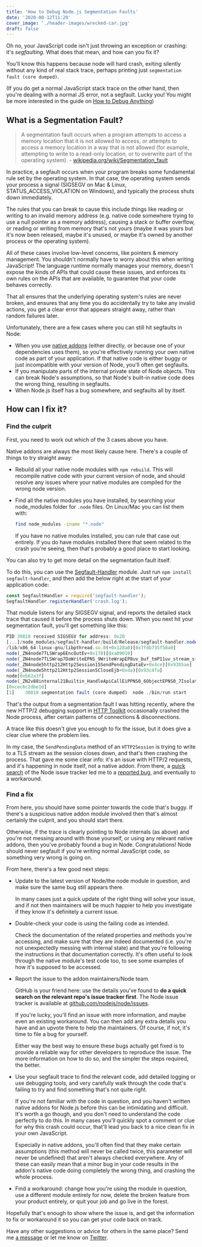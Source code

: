 ```yaml
---
title: 'How to Debug Node.js Segmentation Faults'
date: '2020-08-12T11:20'
cover_image: './header-images/wrecked-car.jpg'
draft: false
---
```


Oh no, your JavaScript code isn't just throwing an exception or crashing: it's _segfaulting_. What does that mean, and how can you fix it?

You'll know this happens because node will hard crash, exiting silently without any kind of real stack trace, perhaps printing just `segmentation fault (core dumped)`.

(If you do get a normal JavaScript stack trace on the other hand, then you're dealing with a normal JS error, not a segfault. Lucky you! You might be more interested in the guide on [How to Debug Anything](/blog/how-to-debug-anything/))

## What is a Segmentation Fault?

> A segmentation fault occurs when a program attempts to access a memory location that it is not allowed to access, or attempts to access a memory location in a way that is not allowed (for example, attempting to write to a read-only location, or to overwrite part of the operating system).
> \- [wikipedia.org/wiki/Segmentation_fault](https://en.wikipedia.org/wiki/Segmentation_fault)

In practice, a segfault occurs when your program breaks some fundamental rule set by the operating system. In that case, the operating system sends your process a signal (SIGSEGV on Mac & Linux, STATUS\_ACCESS\_VIOLATION on Windows), and typically the process shuts down immediately.

The rules that you can break to cause this include things like reading or writing to an invalid memory address (e.g. native code somewhere trying to use a null pointer as a memory address), causing a stack or buffer overflow, or reading or writing from memory that's not yours (maybe it was yours but it's now been released, maybe it's unused, or maybe it's owned by another process or the operating system).

All of these cases involve low-level concerns, like pointers & memory management. You shouldn't normally have to worry about this when writing JavaScript! The language runtime normally manages your memory, doesn't expose the kinds of APIs that could cause these issues, and enforces its own rules on the APIs that are available, to guarantee that your code behaves correctly.

That all ensures that the underlying operating system's rules are never broken, and ensures that any time you do accidentally try to take any invalid actions, you get a clear error that appears straight away, rather than random failures later.

Unfortunately, there are a few cases where you can still hit segfaults in Node:

* When you use [native addons](https://nodejs.org/api/addons.html) (either directly, or because one of your dependencies uses them), so you're effectively running your own native code as part of your application. If that native code is either buggy or just incompatible with your version of Node, you'll often get segfaults.
* If you manipulate parts of the internal private state of Node objects. This can break Node's assumptions, so that Node's built-in native code does the wrong thing, resulting in segfaults.
* When Node.js itself has a bug somewhere, and segfaults all by itself.

## How can I fix it?

### Find the culprit

First, you need to work out which of the 3 cases above you have.

Native addons are always the most likely cause here. There's a couple of things to try straight away:

* Rebuild all your native node modules with `npm rebuild`. This will recompile native code with your current version of node, and should resolve any issues where your native modules are compiled for the wrong node version.
* Find all the native modules you have installed, by searching your node_modules folder for `.node` files. On Linux/Mac you can list them with:

  ```bash
  find node_modules -iname "*.node"
  ```

  If you have no native modules installed, you can rule that case out entirely. If you do have modules installed there that seem related to the crash you're seeing, then that's probably a good place to start looking.

You can also try to get more detail on the segmentation fault itself.

To do this, you can use the [Segfault-Handler](https://www.npmjs.com/package/segfault-handler) module. Just run `npm install segfault-handler`, and then add the below right at the start of your application code:

```javascript
const SegfaultHandler = require('segfault-handler');
SegfaultHandler.registerHandler('crash.log');
```

That module listens for any SIGSEGV signal, and reports the detailed stack trace that caused it before the process shuts down. When you next hit your segmentation fault, you'll get something like this:

```javascript
PID 30818 received SIGSEGV for address: 0x20
[...]/node_modules/segfault-handler/build/Release/segfault-handler.node(+0x3127)[0x7fdb5a5fb127]
/lib/x86_64-linux-gnu/libpthread.so.0(+0x128a0)[0x7fdb735f58a0]
node(_ZN4node7TLSWrap6EncOutEv+0x170)[0xa09010]
node(_ZN4node7TLSWrap7DoWriteEPNS_9WriteWrapEP8uv_buf_tmP11uv_stream_s+0x2c7)[0xa0a6c7]
node(_ZN4node5http212Http2Session15SendPendingDataEv+0x4ce)[0x93b5ae]
node(_ZN4node5http212Http2Session5CloseEjb+0xda)[0x93c4fa]
node[0xb62a3f]
node(_ZN2v88internal21Builtin_HandleApiCallEiPPNS0_6ObjectEPNS0_7IsolateE+0xb9)[0xb635a9]
[0xcec6c2dbe1d]
[1]    30818 segmentation fault (core dumped)  node ./bin/run start
```

That's the output from a segmentation fault I was hitting recently, where the new HTTP/2 debugging support in [HTTP Toolkit](/) occasionally crashed the Node process, after certain patterns of connections & disconnections.

A trace like this doesn't give you enough to fix the issue, but it does give a clear clue where the problem lies.

In my case, the `SendPendingData` method of an `HTTP2Session` is trying to write to a TLS stream as the session closes down, and that's then crashing the process. That gave me some clear info: it's an issue with HTTP/2 requests, and it's happening in node itself, not a native addon. From there, a [quick search](https://github.com/nodejs/node/issues?q=http2+segmentation+fault+is%3Aopen) of the Node issue tracker led me to a [reported bug](https://github.com/nodejs/node/issues/29902), and eventually to a workaround.

### Find a fix

From here, you should have some pointer towards the code that's buggy. If there's a suspicious native addon module involved then that's almost certainly the culprit, and you should start there.

Otherwise, if the trace is clearly pointing to Node internals (as above) and you're not messing around with those yourself, or using any relevant native addons, then you've probably found a bug in Node. Congratulations! Node should never segfault if you're writing normal JavaScript code, so something very wrong is going on.

From here, there's a few good next steps:

* Update to the latest version of Node/the node module in question, and make sure the same bug still appears there.

  In many cases just a quick update of the right thing will solve your issue, and if not then maintainers will be much happier to help you investigate if they know it's definitely a current issue.

* Double-check your code is using the failing code as intended.

  Check the documentation of the related properties and methods you're accessing, and make sure that they are indeed documented (i.e. you're not unexpectedly messing with internal state) and that you're following the instructions in that documentation correctly. It's often useful to look through the native module's test code too, to see some examples of how it's supposed to be accessed.

* Report the issue to the addon maintainers/Node team.

  GitHub is your friend here: use the details you've found to **do a quick search on the relevant repo's issue tracker first**. The Node issue tracker is available at [github.com/nodejs/node/issues](https://github.com/nodejs/node/issues).

  If you're lucky, you'll find an issue with more information, and maybe even an existing workaround. You can then add any extra details you have and an upvote there to help the maintainers. Of course, if not, it's time to file a bug for yourself.

  Either way the best way to ensure these bugs actually get fixed is to provide a reliable way for other developers to reproduce the issue. The more information on how to do so, and the simpler the steps required, the better.

* Use your segfault trace to find the relevant code, add detailed logging or use debugging tools, and very carefully walk through the code that's failing to try and find something that's not quite right.

  If you're not familiar with the code in question, and you haven't written native addons for Node.js before this can be intimidating and difficult. It's worth a go though, and you don't need to understand the code perfectly to do this. In many cases you'll quickly spot a comment or clue for why this crash could occur, that'll lead you back to a nice clean fix in your own JavaScript.

  Especially in native addons, you'll often find that they make certain assumptions (this method will never be called twice, this parameter will never be undefined) that aren't always checked everywhere. Any of these can easily mean that a minor bug in your code results in the addon's native code doing completely the wrong thing, and crashing the whole process.

* Find a workaround: change how you're using the module in question, use a different module entirely for now, delete the broken feature from your product entirely, or quit your job and go live in the forest.

Hopefully that's enough to show where the issue is, and get the information to fix or workaround it so you can get your code back on track.

Have any other suggestions or advice for others in the same place? Send me [a message](/contact/) or let me know on [Twitter](https://twitter.com/pimterry).
